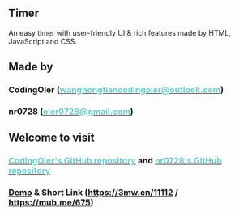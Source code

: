 ## Timer

An easy timer with user-friendly UI & rich features made by HTML, JavaScript and CSS.


<h2>Made by</h2>
<h3>CodingOIer (<a href="mailto:wanghongtiancodingoier@outlook.com"><font color="#71c9ce">wanghongtiancodingoier@outlook.com</font></a>)</h3>
<h3>nr0728 (<a href="mailto:oier0728@gmail.com"><font color="#71c9ce">oier0728@gmail.com</font></a>)</h3>
<h2>Welcome to visit</h2>
<h3><a href="https://github.com/CodingOIer/5-Timer"><font color="#71c9ce">CodingOIer's GitHub repository</font></a> and <a href="https://github.com/nr0728/timer"><font color="#71c9ce">nr0728's GitHub repository</font></a></h3>

### [Demo](https://nr0728.github.io/timer) & Short Link (<https://3mw.cn/11112> / <https://mub.me/675>)
